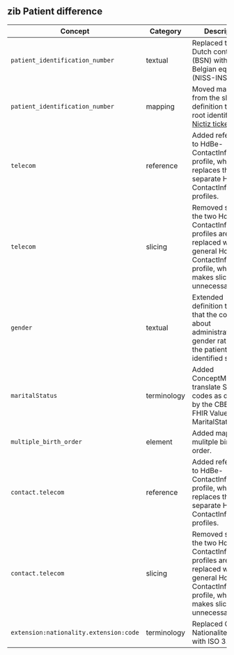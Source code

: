 ## zib Patient difference

| Concept         | Category          | Description                             | 
|-----------------|-------------------|-----------------------------------------|
|`patient_identification_number` | textual | Replaced the Dutch context (BSN) with the Belgian equivalent (NISS-INSZ). |
|`patient_identification_number` | mapping | Moved mapping from the slice definition to the root identifier. [Nictiz ticket #230](https://github.com/Nictiz/Nictiz-R4-zib2020/issues/230) |
|`telecom` | reference | Added reference to HdBe-ContactInformation profile, which replaces the two separate HdBe-ContactInformation profiles. | 
|`telecom` | slicing | Removed slicing as the two HdBe-ContactInformation profiles are replaced with one general HdBe-ContactInformation profile, which makes slicing unnecessary. |
|`gender` | textual | Extended definition to clarify that the concept is about administrative gender rather then the patient's identified sex. |
|`maritalStatus`| terminology | Added ConceptMap to translate SNOMED codes as defined by the CBB to the FHIR ValueSet MaritalStatus. |
|`multiple_birth_order` | element | Added mapping to mulitple birth order. |
|`contact.telecom` | reference | Added reference to HdBe-ContactInformation profile, which replaces the two separate HdBe-ContactInformation profiles. | 
|`contact.telecom` | slicing | Removed slicing as the two HdBe-ContactInformation profiles are replaced with one general HdBe-ContactInformation profile, which makes slicing unnecessary. |
|`extension:nationality.extension:code`|terminology| Replaced GBA Nationaliteitentabel with ISO 3166. |